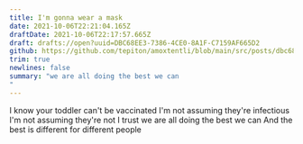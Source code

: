 ```yaml
---
title: I'm gonna wear a mask
date: 2021-10-06T22:21:04.165Z
draftDate: 2021-10-06T22:17:57.665Z
draft: drafts://open?uuid=DBC68EE3-7386-4CE0-8A1F-C7159AF665D2
github: https://github.com/tepiton/amoxtentli/blob/main/src/posts/dbc68ee3-7386-4ce0-8a1f-c7159af665d2.md
trim: true
newlines: false
summary: "we are all doing the best we can
"
---
```


I know your toddler can't be vaccinated
I'm not assuming they're infectious
I'm not assuming they're not
I trust we are all doing the best we can
And the best is different for different people
